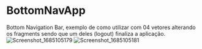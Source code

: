 # BottomNavApp
Bottom Navigation Bar, exemplo de como utilizar com 04 vetores alterando os fragments sendo que um deles (logout) finaliza a aplicação.
![Screenshot_1685105179](https://github.com/adrianojsilva2/BottomNavApp/assets/13179667/10bf8168-78e3-4ec6-827a-a81620230c60)
![Screenshot_1685105181](https://github.com/adrianojsilva2/BottomNavApp/assets/13179667/3bd3ebf4-9644-4b57-8315-1e8f25a9be54)
